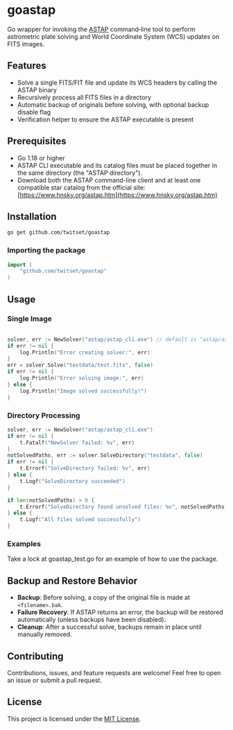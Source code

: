 # goastap

Go wrapper for invoking the [ASTAP](http://www.hnsky.org/astap.htm) command‑line tool to perform astrometric plate solving and World Coordinate System (WCS) updates on FITS images.

## Features

* Solve a single FITS/FIT file and update its WCS headers by calling the ASTAP binary
* Recursively process all FITS files in a directory
* Automatic backup of originals before solving, with optional backup disable flag
* Verification helper to ensure the ASTAP executable is present

## Prerequisites

* Go 1.18 or higher
* ASTAP CLI executable and its catalog files must be placed together in the same directory (the "ASTAP directory").
* Download both the ASTAP command-line client and at least one compatible star catalog from the official site: [https://www.hnsky.org/astap.htm](https://www.hnsky.org/astap.htm)

## Installation

```bash
go get github.com/twitset/goastap
```

### Importing the package

```go
import (
    "github.com/twitset/goastap"
)


```

## Usage

### Single Image
```go 

solver, err := NewSolver("astap/astap_cli.exe") // default is "astap/astap_cli.exe" if left empty
if err != nil {
	log.Println("Error creating solver:", err)
}
err = solver.Solve("testdata/test.fits", false)
if err != nil {
    log.Println("Error solving image:", err)
} else {
    log.Println("Image solved successfully!")
}

```

### Directory Processing
```go
solver, err := NewSolver("astap/astap_cli.exe")
if err != nil {
    t.Fatalf("NewSolver failed: %v", err)
}
notSolvedPaths, err := solver.SolveDirectory("testdata", false)
if err != nil {
    t.Errorf("SolveDirectory failed: %v", err)
} else {
    t.Logf("SolveDirectory succeeded")
}

if len(notSolvedPaths) > 0 {
    t.Errorf("SolveDirectory found unsolved files: %v", notSolvedPaths)
} else {
    t.Logf("All files solved successfully")
}
````

### Examples

Take a lock at goastap_test.go for an example of how to use the package. 


## Backup and Restore Behavior

* **Backup**: Before solving, a copy of the original file is made at `<filename>.bak`.
* **Failure Recovery**: If ASTAP returns an error, the backup will be restored automatically (unless backups have been disabled).
* **Cleanup**: After a successful solve, backups remain in place until manually removed.

## Contributing

Contributions, issues, and feature requests are welcome! Feel free to open an issue or submit a pull request.

## License

This project is licensed under the [MIT License](LICENSE).
